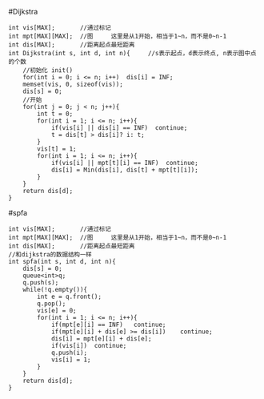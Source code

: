 #Dijkstra

	int vis[MAX];       //通过标记
	int mpt[MAX][MAX];  //图     这里是从1开始，相当于1~n，而不是0~n-1
	int dis[MAX];       //距离起点最短距离
	int Dijkstra(int s, int d, int n){     //s表示起点，d表示终点, n表示图中点的个数
	    //初始化 init()
	    for(int i = 0; i <= n; i++)  dis[i] = INF;
	    memset(vis, 0, sizeof(vis));
	    dis[s] = 0;
	    //开始
	    for(int j = 0; j < n; j++){
	        int t = 0;
	        for(int i = 1; i <= n; i++){
	            if(vis[i] || dis[i] == INF)  continue;
	            t = dis[t] > dis[i]? i: t;
	        }
	        vis[t] = 1;
	        for(int i = 1; i <= n; i++){
	            if(vis[i] || mpt[t][i] == INF)  continue;
	            dis[i] = Min(dis[i], dis[t] + mpt[t][i]);
	        }
	    }
	    return dis[d];
	}

#spfa
	
	int vis[MAX];       //通过标记
	int mpt[MAX][MAX];  //图     这里是从1开始，相当于1~n，而不是0~n-1
	int dis[MAX];       //距离起点最短距离
	//和dijkstra的数据结构一样
	int spfa(int s, int d, int n){
	    dis[s] = 0;
	    queue<int>q;
	    q.push(s);
	    while(!q.empty()){
	        int e = q.front();
	        q.pop();
	        vis[e] = 0;
	        for(int i = 1; i <= n; i++){
	            if(mpt[e][i] == INF)   continue;
	            if(mpt[e][i] + dis[e] >= dis[i])    continue;
	            dis[i] = mpt[e][i] + dis[e];
	            if(vis[i])  continue;
	            q.push(i);
	            vis[i] = 1;
	        }
	    }
	    return dis[d];
	}